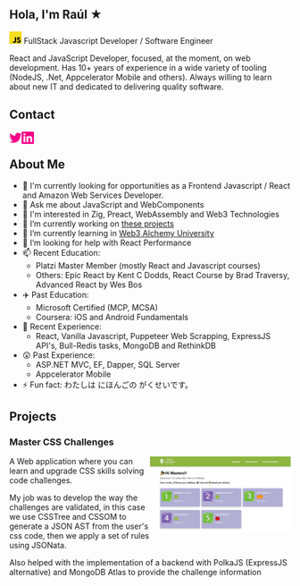 ## Hola, I'm Raúl ★
<img alt="javascript" width="22px" src="icons/javascript.svg" /> FullStack Javascript Developer / Software Engineer 

React and JavaScript Developer, focused, at the moment, on web development. Has 10+ years of experience in a wide variety of tooling (NodeJS, .Net, Appcelerator Mobile and others). Always willing to learn about new IT and dedicated to delivering quality software.

## Contact

<a href="https://twitter.com/rromodev">
  <img align="left" alt="rromodev twitter" width="22px" src="icons/twitter.svg" />
</a>

<a href="https://www.linkedin.com/in/rromodev/">
  <img align="left" alt="rromodev linkedin" width="22px" src="icons/linkedin.svg" />
</a>
<br />

## About Me

- 🍞 I'm currently looking for opportunities as a Frontend Javascript / React and Amazon Web Services Developer.
- 💬 Ask me about JavaScript and WebComponents
- 🤩 I'm interested in Zig, Preact, WebAssembly and Web3 Technologies
- 🔭 I’m currently working on [these projects](#projects)
- 🌱 I’m currently learning in <a href="https://university.alchemy.com/"> Web3 Alchemy University </a><br />
- 🤔 I’m looking for help with React Performance
- 📫 Recent Education: 
  - Platzi Master Member (mostly React and Javascript courses)
  - Others: Epic React by Kent C Dodds, React Course by Brad Traversy, Advanced React by Wes Bos
- ✈️ Past Education:
  - Microsoft Certified (MCP, MCSA)
  - Coursera: iOS and Android Fundamentals
- 🧠 Recent Experience: 
  - React, Vanilla Javascript, Puppeteer Web Scrapping, ExpressJS API's, Bull-Redis tasks, MongoDB and RethinkDB
- 😲 Past Experience:
  - ASP.NET MVC, EF, Dapper, SQL Server
  - Appcelerator Mobile
- ⚡ Fun fact: わたしは にほんごの がくせいです。

## Projects

### Master CSS Challenges

<img align="right" width="50%" src="images/Master_Challenges.png" >

A Web application where you can learn and upgrade CSS skills solving code challenges.

My job was to develop the way the challenges are validated, in this case we use CSSTree and CSSOM to generate a JSON AST from the user's css code, then we apply a set of rules using JSONata.

Also helped with the implementation of a backend with PolkaJS (ExpressJS alternative) and MongoDB Atlas to provide the challenge information
